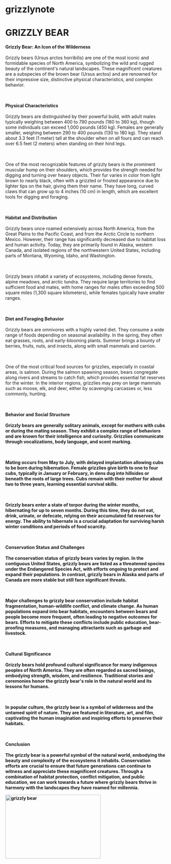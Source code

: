 # grizzlynote
<!DOCTYPE html>
<html>
<body>
<h1> GRIZZLY BEAR </h1>
<p> 
<strong>Grizzly Bear: An Icon of the Wilderness</strong>
<br><br>Grizzly bears (Ursus arctos horribilis) are one of the most iconic and formidable species of North America, symbolizing the wild and rugged beauty of the continent's natural landscapes. These magnificent creatures are a subspecies of the brown bear (Ursus arctos) and are renowned for their impressive size, distinctive physical characteristics, and complex behavior.

<br><br> <strong>Physical Characteristics</strong>
<br><br>Grizzly bears are distinguished by their powerful build, with adult males typically weighing between 400 to 790 pounds (180 to 360 kg), though some individuals can exceed 1,000 pounds (450 kg). Females are generally smaller, weighing between 290 to 400 pounds (130 to 180 kg). They stand about 3.3 feet (1 meter) tall at the shoulder when on all fours and can reach over 6.5 feet (2 meters) when standing on their hind legs.

<br><br>One of the most recognizable features of grizzly bears is the prominent muscular hump on their shoulders, which provides the strength needed for digging and turning over heavy objects. Their fur varies in color from light brown to nearly black, often with a grizzled or frosted appearance due to lighter tips on the hair, giving them their name. They have long, curved claws that can grow up to 4 inches (10 cm) in length, which are excellent tools for digging and foraging.

<br><br> <strong>Habitat and Distribution</strong>
<br><br>Grizzly bears once roamed extensively across North America, from the Great Plains to the Pacific Coast, and from the Arctic Circle to northern Mexico. However, their range has significantly decreased due to habitat loss and human activity. Today, they are primarily found in Alaska, western Canada, and isolated regions of the northwestern United States, including parts of Montana, Wyoming, Idaho, and Washington.

<br><br>Grizzly bears inhabit a variety of ecosystems, including dense forests, alpine meadows, and arctic tundra. They require large territories to find sufficient food and mates, with home ranges for males often exceeding 500 square miles (1,300 square kilometers), while females typically have smaller ranges.

<br><br> <strong>Diet and Foraging Behavior</strong>
<br><br>Grizzly bears are omnivores with a highly varied diet. They consume a wide range of foods depending on seasonal availability. In the spring, they often eat grasses, roots, and early-blooming plants. Summer brings a bounty of berries, fruits, nuts, and insects, along with small mammals and carrion.

<br><br>One of the most critical food sources for grizzlies, especially in coastal areas, is salmon. During the salmon spawning season, bears congregate along rivers and streams to catch fish, which provides essential fat reserves for the winter. In the interior regions, grizzlies may prey on large mammals such as moose, elk, and deer, either by scavenging carcasses or, less commonly, hunting.

<br><br> <strong>Behavior and Social Structure<strong>
<br><br>Grizzly bears are generally solitary animals, except for mothers with cubs or during the mating season. They exhibit a complex range of behaviors and are known for their intelligence and curiosity. Grizzlies communicate through vocalizations, body language, and scent marking.

<br><br>Mating occurs from May to July, with delayed implantation allowing cubs to be born during hibernation. Female grizzlies give birth to one to four cubs, typically in January or February, in dens dug into hillsides or beneath the roots of large trees. Cubs remain with their mother for about two to three years, learning essential survival skills.

<br><br>Grizzly bears enter a state of torpor during the winter months, hibernating for up to seven months. During this time, they do not eat, drink, urinate, or defecate, relying on their accumulated fat reserves for energy. The ability to hibernate is a crucial adaptation for surviving harsh winter conditions and periods of food scarcity.

<br><br> <strong>Conservation Status and Challenges</strong>
<br><br>The conservation status of grizzly bears varies by region. In the contiguous United States, grizzly bears are listed as a threatened species under the Endangered Species Act, with efforts ongoing to protect and expand their populations. In contrast, grizzly bears in Alaska and parts of Canada are more stable but still face significant threats.

<br><br>Major challenges to grizzly bear conservation include habitat fragmentation, human-wildlife conflict, and climate change. As human populations expand into bear habitats, encounters between bears and people become more frequent, often leading to negative outcomes for bears. Efforts to mitigate these conflicts include public education, bear-proofing measures, and managing attractants such as garbage and livestock.

<br><br> <strong>Cultural Significance</strong>
<br><br>Grizzly bears hold profound cultural significance for many indigenous peoples of North America. They are often regarded as sacred beings, embodying strength, wisdom, and resilience. Traditional stories and ceremonies honor the grizzly bear's role in the natural world and its lessons for humans.

<br><br>In popular culture, the grizzly bear is a symbol of wilderness and the untamed spirit of nature. They are featured in literature, art, and film, captivating the human imagination and inspiring efforts to preserve their habitats.

<br><br> <strong>Conclusion</strong>
<br><br>The grizzly bear is a powerful symbol of the natural world, embodying the beauty and complexity of the ecosystems it inhabits. Conservation efforts are crucial to ensure that future generations can continue to witness and appreciate these magnificent creatures. Through a combination of habitat protection, conflict mitigation, and public education, we can work towards a future where grizzly bears thrive in harmony with the landscapes they have roamed for millennia. </p>
<img src="https://images.pexels.com/photos/35435/pexels-photo.jpg?auto=compress&cs=tinysrgb&w=1260&h=750&dpr=1" alt="grizzly bear" width="300" height="200">
</body>
</html>
